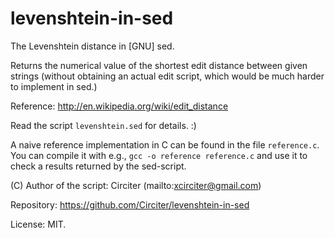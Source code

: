 # levenshtein-in-sed

The Levenshtein distance in [GNU] sed.

Returns the numerical value of the shortest edit distance between given strings
(without obtaining an actual edit script, which would be much harder to implement
in sed.)

Reference: http://en.wikipedia.org/wiki/edit_distance

Read the script `levenshtein.sed` for details. :)

A naive reference implementation in C can be found in the file `reference.c`.
You can compile it with e.g., `gcc -o reference reference.c` and use it to
check a results returned by the sed-script.

(C) Author of the script: Circiter (mailto:xcirciter@gmail.com)

Repository: https://github.com/Circiter/levenshtein-in-sed

License: MIT.
